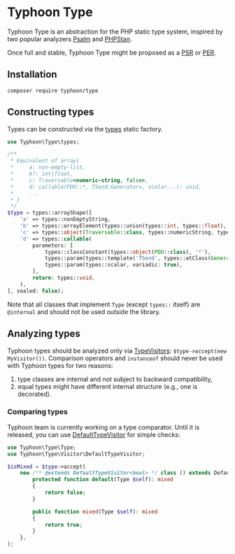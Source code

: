 # Typhoon Type

Typhoon Type is an abstraction for the PHP static type system, inspired by two popular analyzers [Psalm](https://psalm.dev/) and [PHPStan](https://phpstan.org/).

Once full and stable, Typhoon Type might be proposed as a [PSR](https://www.php-fig.org/psr/) or [PER](https://www.php-fig.org/per/).

## Installation

```
composer require typhoon/type
```

## Constructing types

Types can be constructed via the [types](../src/Type/types.php) static factory.

```php
use Typhoon\Type\types;

/**
 * Equivalent of array{
 *     a: non-empty-list,
 *     b?: int|float,
 *     c: Traversable<numeric-string, false>,
 *     d: callable(PDO::*, TSend:Generator=, scalar...): void,
 *     ...
 * }
 */
$type = types::arrayShape([
    'a' => types::nonEmptyString,
    'b' => types::arrayElement(types::union(types::int, types::float), optional: true),
    'c' => types::object(Traversable::class, types::numericString, types::false),
    'd' => types::callable(
        parameters: [
            types::classConstant(types::object(PDO::class), '*'),
            types::param(types::template('TSend', types::atClass(Generator::class)), hasDefault: true),
            types::param(types::scalar, variadic: true),
        ],
        return: types::void,
    ),
], sealed: false);
```

Note that all classes that implement `Type` (except `types::` itself) are `@internal` and should not be used outside the library.

## Analyzing types

Typhoon types should be analyzed only via [TypeVisitors](../src/Type/TypeVisitor.php): `$type->accept(new MyVisitor())`. Comparison operators and `instanceof`
should never be used with Typhoon types for two reasons:
1. type classes are internal and not subject to backward compatibility,
2. equal types might have different internal structure (e.g., one is decorated).

### Comparing types

Typhoon team is currently working on a type comparator. Until it is released, you can use [DefaultTypeVisitor](../src/Type/DefaultTypeVisitor.php) for simple checks:

```php
use Typhoon\Type\Type;
use Typhoon\Type\Visitor\DefaultTypeVisitor;

$isMixed = $type->accept(
    new /** @extends DefaultTypeVisitor<bool> */ class () extends DefaultTypeVisitor {
        protected function default(Type $self): mixed
        {
            return false;
        }

        public function mixed(Type $self): mixed
        {
            return true;
        }
    },
);
```
